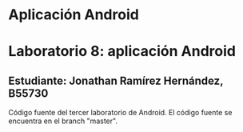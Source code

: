 # Aplicación Android
<h1> Laboratorio 8: aplicación Android </h1>
<h2> Estudiante: Jonathan Ramírez Hernández, B55730 </h2>

<p> Código fuente del tercer laboratorio de Android. El código fuente se encuentra en el branch "master". </p>
